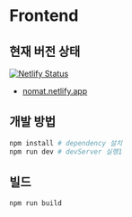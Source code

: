 # Frontend

## 현재 버전 상태

[![Netlify Status](https://api.netlify.com/api/v1/badges/3c476754-2f4b-4c81-9f62-af14cfe07052/deploy-status)](https://app.netlify.com/sites/nomat/deploys)

- [nomat.netlify.app](https://nomat.netlify.app)

## 개발 방법

```bash
npm install # dependency 설치
npm run dev # devServer 실행1
```

## 빌드

```bash
npm run build
```
